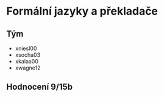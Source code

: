 # Formální jazyky a překladače

## Tým
* xniesl00
* xsocha03
* xkalaa00
* xwagne12

## Hodnocení 9/15b

